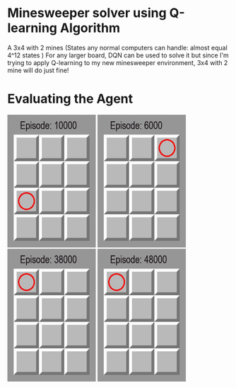 
# Minesweeper solver using Q-learning Algorithm
  A 3x4 with 2 mines (States any normal computers can handle: almost equal 4^12 states ) 
  For any larger board, DQN can be used to solve it but since I'm trying to apply Q-learning to my new minesweeper environment, 3x4 with 2 mine will do just fine!
  
# Evaluating the Agent
<img src="./footage/gifs/1000.gif" width="200" height="300" />  <img src="./footage/gifs/7000.gif" width="200" height="300" />   <img src="./footage/gifs/39000.gif" width="200" height="300" />   <img src="./footage/gifs/49000.gif" width="200" height="300" />
